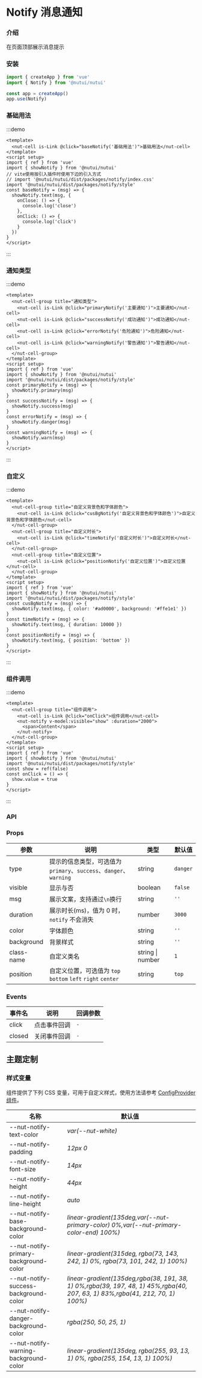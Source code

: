 # Notify 消息通知

### 介绍

在页面顶部展示消息提示

### 安装

```js
import { createApp } from 'vue'
import { Notify } from '@nutui/nutui'

const app = createApp()
app.use(Notify)
```

### 基础用法

:::demo

```vue
<template>
  <nut-cell is-Link @click="baseNotify('基础用法')">基础用法</nut-cell>
</template>
<script setup>
import { ref } from 'vue'
import { showNotify } from '@nutui/nutui'
// vite使用按引入插件时使用下边的引入方式
// import '@nutui/nutui/dist/packages/notify/index.css'
import '@nutui/nutui/dist/packages/notify/style'
const baseNotify = (msg) => {
  showNotify.text(msg, {
    onClose: () => {
      console.log('close')
    },
    onClick: () => {
      console.log('click')
    }
  })
}
</script>
```

:::

### 通知类型

:::demo

```vue
<template>
  <nut-cell-group title="通知类型">
    <nut-cell is-Link @click="primaryNotify('主要通知')">主要通知</nut-cell>
    <nut-cell is-Link @click="successNotify('成功通知')">成功通知</nut-cell>
    <nut-cell is-Link @click="errorNotify('危险通知')">危险通知</nut-cell>
    <nut-cell is-Link @click="warningNotify('警告通知')">警告通知</nut-cell>
  </nut-cell-group>
</template>
<script setup>
import { ref } from 'vue'
import { showNotify } from '@nutui/nutui'
import '@nutui/nutui/dist/packages/notify/style'
const primaryNotify = (msg) => {
  showNotify.primary(msg)
}
const successNotify = (msg) => {
  showNotify.success(msg)
}
const errorNotify = (msg) => {
  showNotify.danger(msg)
}
const warningNotify = (msg) => {
  showNotify.warn(msg)
}
</script>
```

:::

### 自定义

:::demo

```vue
<template>
  <nut-cell-group title="自定义背景色和字体颜色">
    <nut-cell is-Link @click="cusBgNotify('自定义背景色和字体颜色')">自定义背景色和字体颜色</nut-cell>
  </nut-cell-group>
  <nut-cell-group title="自定义时长">
    <nut-cell is-Link @click="timeNotify('自定义时长')">自定义时长</nut-cell>
  </nut-cell-group>
  <nut-cell-group title="自定义位置">
    <nut-cell is-Link @click="positionNotify('自定义位置')">自定义位置</nut-cell>
  </nut-cell-group>
</template>
<script setup>
import { ref } from 'vue'
import { showNotify } from '@nutui/nutui'
import '@nutui/nutui/dist/packages/notify/style'
const cusBgNotify = (msg) => {
  showNotify.text(msg, { color: '#ad0000', background: '#ffe1e1' })
}
const timeNotify = (msg) => {
  showNotify.text(msg, { duration: 10000 })
}
const positionNotify = (msg) => {
  showNotify.text(msg, { position: 'bottom' })
}
</script>
```

:::

### 组件调用

:::demo

```vue
<template>
  <nut-cell-group title="组件调用">
    <nut-cell is-Link @click="onClick">组件调用</nut-cell>
    <nut-notify v-model:visible="show" :duration="2000">
      <span>Content</span>
    </nut-notify>
  </nut-cell-group>
</template>
<script setup>
import { ref } from 'vue'
import { showNotify } from '@nutui/nutui'
import '@nutui/nutui/dist/packages/notify/style'
const show = ref(false)
const onClick = () => {
  show.value = true
}
</script>
```

:::

### API

### Props

| 参数 | 说明 | 类型 | 默认值 |
| --- | --- | --- | --- |
| type | 提示的信息类型，可选值为`primary`、`success`、`danger`、`warning` | string | `danger` |
| visible | 显示与否 | boolean | `false` |
| msg | 展示文案，支持通过`\n`换行 | string | `''` |
| duration | 展示时长(ms)，值为 0 时，`notify` 不会消失 | number | `3000` |
| color | 字体颜色 | string | `''` |
| background | 背景样式 | string | `''` |
| class-name | 自定义类名 | string \| number | `1` |
| position | 自定义位置，可选值为 `top` `bottom` `left` `right` `center` | string | `top` |

### Events

| 事件名 | 说明 | 回调参数 |
| --- | --- | --- |
| click | 点击事件回调 | `-` |
| closed | 关闭事件回调 | `-` |

## 主题定制

### 样式变量

组件提供了下列 CSS 变量，可用于自定义样式，使用方法请参考 [ConfigProvider 组件](#/zh-CN/component/configprovider)。

| 名称 | 默认值 |
| --- | --- |
| --nut-notify-text-color | _var(--nut-white)_ |
| --nut-notify-padding | _12px 0_ |
| --nut-notify-font-size | _14px_ |
| --nut-notify-height | _44px_ |
| --nut-notify-line-height | _auto_ |
| --nut-notify-base-background-color | _linear-gradient(135deg,var(--nut-primary-color) 0%,var(--nut-primary-color-end) 100%)_ |
| --nut-notify-primary-background-color | _linear-gradient(315deg, rgba(73, 143, 242, 1) 0%, rgba(73, 101, 242, 1) 100%)_ |
| --nut-notify-success-background-color | _linear-gradient(135deg,rgba(38, 191, 38, 1) 0%,rgba(39, 197, 48, 1) 45%,rgba(40, 207, 63, 1) 83%,rgba(41, 212, 70, 1) 100%)_ |
| --nut-notify-danger-background-color | _rgba(250, 50, 25, 1)_ |
| --nut-notify-warning-background-color | _linear-gradient(135deg, rgba(255, 93, 13, 1) 0%, rgba(255, 154, 13, 1) 100%)_ |
